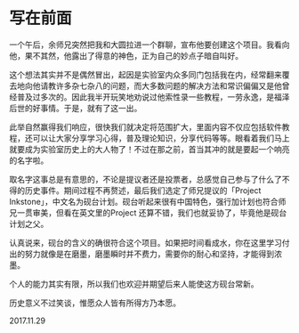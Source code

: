 # 写在前面

一个午后，余师兄突然把我和大圆拉进一个群聊，宣布他要创建这个项目。我看向他，果不其然，他露出了得意的神色，正为自己的妙点子暗自叫好。

这个想法其实并不是偶然冒出，起因是实验室内众多同门包括我在内，经常翻来覆去地向他请教许多杂七杂八的问题，而大多数问题的解决方法和常识偏偏又是他曾经普及过多次的。因此我半开玩笑地劝说过他索性录一些教程，一劳永逸，是福泽后世的好事情。于是，就有了这一出。

此举自然赢得我们响应，很快我们就决定将范围扩大，里面内容不仅应包括软件教程，还可以让大家分享学习心得，普及理论知识，分享代码等等。眼看着我们马上就要成为实验室历史上的大人物了！不过在那之前，首当其冲的就是要起一个响亮的名字啦。

取名字这事总是有意思的，不论是提议者还是投票者，总感觉自己参与了什么了不得的历史事件。期间过程不再赘述，最后我们选定了师兄提议的「Project Inkstone」，中文名为砚台计划。砚台听起来很有中国特色，强行加计划也符合师兄一贯审美，但看在英文里的Project 还算不错，我们也就妥协了，毕竟他是砚台计划之父。

认真说来，砚台的含义的确很符合这个项目。如果把时间看成水，你在这里学习付出的努力就像是在磨墨，磨墨瞬时并不费力，需要你的耐心和坚持，才能得到浓墨。

个人的能力其实有限，所以我们也欢迎并期望后来人能使这方砚台常新。

历史意义不过笑谈，惟愿众人皆有所得方乃本愿。

2017.11.29

